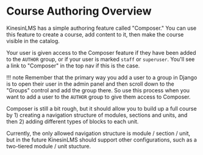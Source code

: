 # Course Authoring Overview

KinesinLMS has a simple authoring feature called "Composer." You can use this feature to create a course, add content to it, then make the course visible in the catalog.

Your user is given access to the Composer feature if they have been added to the `AUTHOR` group, or if your user is marked  `staff` or `superuser`.
You'll see a link to "Composer" in the top nav if this is the case.

!!! note
    Remember that the primary way you add a user to a group in Django is to open their
    user in the admin panel and then scroll down to the "Groups" control and add the group there.
    So use this process when you want to add a user to the `AUTHOR` group to give
    them access to Composer.

Composer is still a bit rough, but it should allow you to build up a full course by 1) creating a navigation structure of modules, sections and units, and then 2) adding different types of blocks to each unit.

Currently, the only allowed navigation structure is module / section / unit, but in the future KinesinLMS should support other configurations, such as a two-tiered module / unit stucture.
